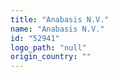 ```yaml
---
title: "Anabasis N.V."
name: "Anabasis N.V."
id: "52941"
logo_path: "null"
origin_country: ""
---
```

